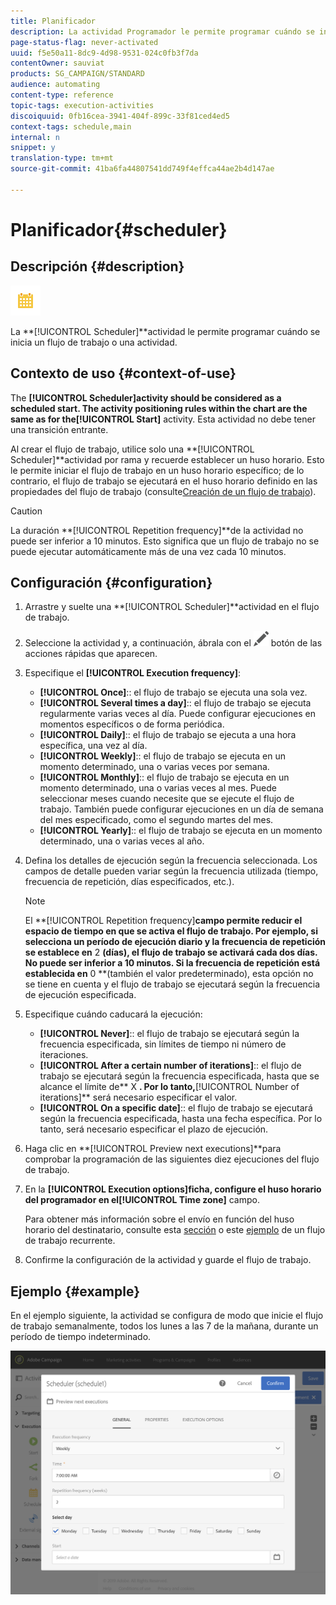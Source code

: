 ```yaml
---
title: Planificador
description: La actividad Programador le permite programar cuándo se inicia un flujo de trabajo o una actividad.
page-status-flag: never-activated
uuid: f5e50a11-8dc9-4d98-9531-024c0fb3f7da
contentOwner: sauviat
products: SG_CAMPAIGN/STANDARD
audience: automating
content-type: reference
topic-tags: execution-activities
discoiquuid: 0fb16cea-3941-404f-899c-33f81ced4ed5
context-tags: schedule,main
internal: n
snippet: y
translation-type: tm+mt
source-git-commit: 41ba6fa44807541dd749f4effca44ae2b4d147ae

---
```



# Planificador{#scheduler}

## Descripción {#description}

![](assets/scheduler.png)

La **[!UICONTROL Scheduler]**actividad le permite programar cuándo se inicia un flujo de trabajo o una actividad.

## Contexto de uso {#context-of-use}

The **[!UICONTROL Scheduler]**activity should be considered as a scheduled start. The activity positioning rules within the chart are the same as for the**[!UICONTROL Start]** activity. Esta actividad no debe tener una transición entrante.

Al crear el flujo de trabajo, utilice solo una **[!UICONTROL Scheduler]**actividad por rama y recuerde establecer un huso horario. Esto le permite iniciar el flujo de trabajo en un huso horario específico; de lo contrario, el flujo de trabajo se ejecutará en el huso horario definido en las propiedades del flujo de trabajo (consulte[Creación de un flujo de trabajo](../../automating/using/building-a-workflow.md)).

>[!CAUTION]
>
>La duración **[!UICONTROL Repetition frequency]**de la actividad no puede ser inferior a 10 minutos. Esto significa que un flujo de trabajo no se puede ejecutar automáticamente más de una vez cada 10 minutos.

## Configuración {#configuration}

1. Arrastre y suelte una **[!UICONTROL Scheduler]**actividad en el flujo de trabajo.
1. Seleccione la actividad y, a continuación, ábrala con el ![](assets/edit_darkgrey-24px.png) botón de las acciones rápidas que aparecen.
1. Especifique el **[!UICONTROL Execution frequency]**:

   * **[!UICONTROL Once]**:: el flujo de trabajo se ejecuta una sola vez.
   * **[!UICONTROL Several times a day]**:: el flujo de trabajo se ejecuta regularmente varias veces al día. Puede configurar ejecuciones en momentos específicos o de forma periódica.
   * **[!UICONTROL Daily]**:: el flujo de trabajo se ejecuta a una hora específica, una vez al día.
   * **[!UICONTROL Weekly]**:: el flujo de trabajo se ejecuta en un momento determinado, una o varias veces por semana.
   * **[!UICONTROL Monthly]**:: el flujo de trabajo se ejecuta en un momento determinado, una o varias veces al mes. Puede seleccionar meses cuando necesite que se ejecute el flujo de trabajo. También puede configurar ejecuciones en un día de semana del mes especificado, como el segundo martes del mes.
   * **[!UICONTROL Yearly]**:: el flujo de trabajo se ejecuta en un momento determinado, una o varias veces al año.

1. Defina los detalles de ejecución según la frecuencia seleccionada. Los campos de detalle pueden variar según la frecuencia utilizada (tiempo, frecuencia de repetición, días especificados, etc.).

   >[!NOTE]
   >
   >El **[!UICONTROL Repetition frequency]**campo permite reducir el espacio de tiempo en que se activa el flujo de trabajo. Por ejemplo, si selecciona un período de ejecución diario y la frecuencia de repetición se establece en** 2 **(días), el flujo de trabajo se activará cada dos días. No puede ser inferior a 10 minutos. Si la frecuencia de repetición está establecida en** 0 **(también el valor predeterminado), esta opción no se tiene en cuenta y el flujo de trabajo se ejecutará según la frecuencia de ejecución especificada.

1. Especifique cuándo caducará la ejecución:

   * **[!UICONTROL Never]**:: el flujo de trabajo se ejecutará según la frecuencia especificada, sin límites de tiempo ni número de iteraciones.
   * **[!UICONTROL After a certain number of iterations]**:: el flujo de trabajo se ejecutará según la frecuencia especificada, hasta que se alcance el límite de** X **. Por lo tanto,**[!UICONTROL Number of iterations]** será necesario especificar el valor.
   * **[!UICONTROL On a specific date]**:: el flujo de trabajo se ejecutará según la frecuencia especificada, hasta una fecha específica. Por lo tanto, será necesario especificar el plazo de ejecución.

1. Haga clic en **[!UICONTROL Preview next executions]**para comprobar la programación de las siguientes diez ejecuciones del flujo de trabajo.

1. En la **[!UICONTROL Execution options]**ficha, configure el huso horario del programador en el**[!UICONTROL Time zone]** campo.

   Para obtener más información sobre el envío en función del huso horario del destinatario, consulte esta [sección](../../sending/using/sending-messages-at-the-recipient-s-time-zone.md) o este [ejemplo](../../automating/using/push-notification-delivery.md#sending-a-recurring-push-notification-with-a-workflow) de un flujo de trabajo recurrente.

1. Confirme la configuración de la actividad y guarde el flujo de trabajo.

## Ejemplo {#example}

En el ejemplo siguiente, la actividad se configura de modo que inicie el flujo de trabajo semanalmente, todos los lunes a las 7 de la mañana, durante un período de tiempo indeterminado.

![](assets/wkf_scheduler_example.png)

